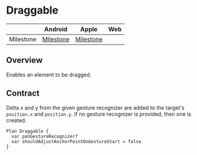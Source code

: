 # Draggable

|  | Android | Apple | Web |
| --- | --- | --- | --- |
| Milestone | [Milestone](https://github.com/material-motion/material-motion-family-direct-manipulation-android/milestone/1) | [Milestone](https://github.com/material-motion/material-motion-family-gestures-swift/milestone/1) | &nbsp; |

## Overview

Enables an element to be dragged.

## Contract

Delta x and y from the given gesture recognizer are added to the target's `position.x` and `position.y`. If no gesture recognizer is provided, then one is created.

```
Plan Draggable {
  var panGestureRecognizer?
  var shouldAdjustAnchorPointOnGestureStart = false
}
```
